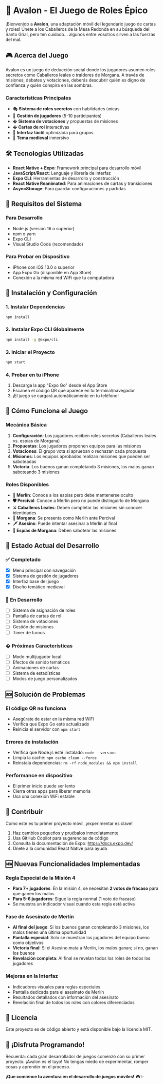 # 🏰 Avalon - El Juego de Roles Épico

¡Bienvenido a **Avalon**, una adaptación móvil del legendario juego de cartas y roles! Únete a los Caballeros de la Mesa Redonda en su búsqueda del Santo Grial, pero ten cuidado... algunos entre vosotros sirven a las fuerzas del mal.

## 🎮 Acerca del Juego

Avalon es un juego de deducción social donde los jugadores asumen roles secretos como Caballeros leales o traidores de Morgana. A través de misiones, debates y votaciones, deberás descubrir quién es digno de confianza y quién conspira en las sombras.

### Características Principales
- 🎭 **Sistema de roles secretos** con habilidades únicas
- 👥 **Gestión de jugadores** (5-10 participantes)
- �️ **Sistema de votaciones** y propuestas de misiones
- � **Cartas de rol** interactivas
- 📱 **Interfaz táctil** optimizada para grupos
- 🌙 **Tema medieval** inmersivo

## 🛠️ Tecnologías Utilizadas

- **React Native + Expo**: Framework principal para desarrollo móvil
- **JavaScript/React**: Lenguaje y librería de interfaz
- **Expo CLI**: Herramientas de desarrollo y construcción
- **React Native Reanimated**: Para animaciones de cartas y transiciones
- **AsyncStorage**: Para guardar configuraciones y partidas

## 📱 Requisitos del Sistema

### Para Desarrollo
- Node.js (versión 16 o superior)
- npm o yarn
- Expo CLI
- Visual Studio Code (recomendado)

### Para Probar en Dispositivo
- iPhone con iOS 13.0 o superior
- App Expo Go (disponible en App Store)
- Conexión a la misma red WiFi que tu computadora

## 🚀 Instalación y Configuración

### 1. Instalar Dependencias
```bash
npm install
```

### 2. Instalar Expo CLI Globalmente
```bash
npm install -g @expo/cli
```

### 3. Iniciar el Proyecto
```bash
npm start
```

### 4. Probar en tu iPhone
1. Descarga la app "Expo Go" desde el App Store
2. Escanea el código QR que aparece en tu terminal/navegador
3. ¡El juego se cargará automáticamente en tu teléfono!

## 🎯 Cómo Funciona el Juego

### Mecánica Básica
1. **Configuración**: Los jugadores reciben roles secretos (Caballeros leales vs. espías de Morgana)
2. **Propuestas**: Los jugadores proponen equipos para las misiones
3. **Votaciones**: El grupo vota si aprueban o rechazan cada propuesta
4. **Misiones**: Los equipos aprobados realizan misiones que pueden ser saboteadas
5. **Victoria**: Los buenos ganan completando 3 misiones, los malos ganan saboteando 3 misiones

### Roles Disponibles
- **👑 Merlín**: Conoce a los espías pero debe mantenerse oculto
- **🛡️ Percival**: Conoce a Merlín pero no puede distinguirlo de Morgana
- **⚔️ Caballeros Leales**: Deben completar las misiones sin conocer identidades
- **🌙 Morgana**: Se presenta como Merlín ante Percival
- **🗡️ Asesino**: Puede intentar asesinar a Merlín al final
- **👤 Espías de Morgana**: Deben sabotear las misiones

## 📱 Estado Actual del Desarrollo

### ✅ Completado
- [x] Menú principal con navegación
- [x] Sistema de gestión de jugadores
- [x] Interfaz base del juego
- [x] Diseño temático medieval

### 🚧 En Desarrollo
- [ ] Sistema de asignación de roles
- [ ] Pantalla de cartas de rol
- [ ] Sistema de votaciones
- [ ] Gestión de misiones
- [ ] Timer de turnos

### � Próximas Características
- [ ] Modo multijugador local
- [ ] Efectos de sonido temáticos
- [ ] Animaciones de cartas
- [ ] Sistema de estadísticas
- [ ] Modos de juego personalizados

## 🆘 Solución de Problemas

### El código QR no funciona
- Asegúrate de estar en la misma red WiFi
- Verifica que Expo Go esté actualizado
- Reinicia el servidor con `npm start`

### Errores de instalación
- Verifica que Node.js esté instalado: `node --version`
- Limpia la caché: `npm cache clean --force`
- Reinstala dependencias: `rm -rf node_modules && npm install`

### Performance en dispositivo
- El primer inicio puede ser lento
- Cierra otras apps para liberar memoria
- Usa una conexión WiFi estable

## 🤝 Contribuir

Como este es tu primer proyecto móvil, ¡experimentar es clave!

1. Haz cambios pequeños y pruébalos inmediatamente
2. Usa GitHub Copilot para sugerencias de código
3. Consulta la documentación de Expo: https://docs.expo.dev/
4. Únete a la comunidad React Native para ayuda

## 🆕 Nuevas Funcionalidades Implementadas

### Regla Especial de la Misión 4
- **Para 7+ jugadores**: En la misión 4, se necesitan **2 votos de fracaso** para que ganen los malos
- **Para 5-6 jugadores**: Sigue la regla normal (1 voto de fracaso)
- Se muestra un indicador visual cuando esta regla está activa

### Fase de Asesinato de Merlín
- **Al final del juego**: Si los buenos ganan completando 3 misiones, los malos tienen una última oportunidad
- **Pantalla especial**: Solo se muestran los jugadores del equipo bueno como objetivos
- **Victoria final**: Si el Asesino mata a Merlín, los malos ganan; si no, ganan los buenos
- **Revelación completa**: Al final se revelan todos los roles de todos los jugadores

### Mejoras en la Interfaz
- Indicadores visuales para reglas especiales
- Pantalla dedicada para el asesinato de Merlín
- Resultados detallados con información del asesinato
- Revelación final de todos los roles con colores diferenciados

## 📄 Licencia

Este proyecto es de código abierto y está disponible bajo la licencia MIT.

## 🌟 ¡Disfruta Programando!

Recuerda: cada gran desarrollador de juegos comenzó con su primer proyecto. ¡Avalon es el tuyo! No tengas miedo de experimentar, romper cosas y aprender en el proceso.

**¡Que comience tu aventura en el desarrollo de juegos móviles!** 🎮✨
